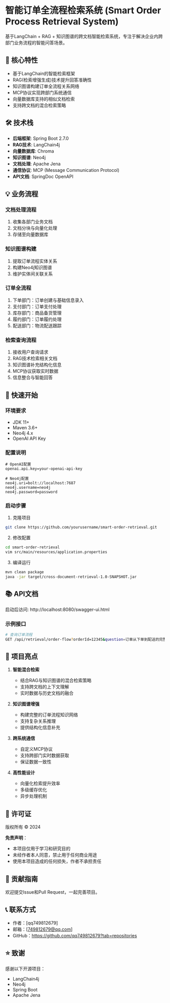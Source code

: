 # 智能订单全流程检索系统 (Smart Order Process Retrieval System)

基于LangChain + RAG + 知识图谱的跨文档智能检索系统，专注于解决企业内跨部门业务流程的智能问答场景。

## 🌟 核心特性

- 基于LangChain的智能检索框架
- RAG(检索增强生成)技术提升回答准确性
- 知识图谱构建订单全流程关系网络
- MCP协议实现跨部门系统通信
- 向量数据库支持的相似文档检索
- 支持跨文档的混合检索策略

## 🛠 技术栈

- **后端框架**: Spring Boot 2.7.0
- **RAG技术**: LangChain4j
- **向量数据库**: Chroma
- **知识图谱**: Neo4j
- **文档处理**: Apache Jena
- **通信协议**: MCP (Message Communication Protocol)
- **API文档**: SpringDoc OpenAPI

## 💡 业务流程

### 文档处理流程
1. 收集各部门业务文档
2. 文档分块与向量化处理
3. 存储至向量数据库

### 知识图谱构建
1. 提取订单流程实体关系
2. 构建Neo4j知识图谱
3. 维护实体间关联关系

### 订单全流程
1. 下单部门：订单创建与基础信息录入
2. 支付部门：订单支付处理
3. 库存部门：商品备货管理
4. 履约部门：订单履约处理
5. 配送部门：物流配送跟踪

### 检索查询流程
1. 接收用户查询请求
2. RAG技术检索相关文档
3. 知识图谱补充结构化信息
4. MCP协议获取实时数据
5. 信息整合与智能回答

## 🚀 快速开始

### 环境要求
- JDK 11+
- Maven 3.6+
- Neo4j 4.x
- OpenAI API Key

### 配置说明
```properties
# OpenAI配置
openai.api.key=your-openai-api-key

# Neo4j配置
neo4j.uri=bolt://localhost:7687
neo4j.username=neo4j
neo4j.password=password
```

### 启动步骤
1. 克隆项目
```bash
git clone https://github.com/yourusername/smart-order-retrieval.git
```

2. 修改配置
```bash
cd smart-order-retrieval
vim src/main/resources/application.properties
```

3. 编译运行
```bash
mvn clean package
java -jar target/cross-document-retrieval-1.0-SNAPSHOT.jar
```

## 📚 API文档

启动后访问: http://localhost:8080/swagger-ui.html

### 示例接口
```bash
# 查询订单流程
GET /api/retrieval/order-flow?orderId=12345&question=订单从下单到配送的完整流程是什么？
```

## 🎯 项目亮点

1. **智能混合检索**
   - 结合RAG与知识图谱的混合检索策略
   - 支持跨文档的上下文理解
   - 实时数据与历史文档的融合

2. **知识图谱增强**
   - 构建完整的订单流程知识网络
   - 支持复杂关系推理
   - 提供结构化信息补充

3. **跨系统通信**
   - 自定义MCP协议
   - 支持跨部门实时数据获取
   - 保证数据一致性

4. **高性能设计**
   - 向量化检索提升效率
   - 多级缓存优化
   - 异步处理机制

## 📝 许可证

版权所有 © 2024 

**免责声明**：
- 本项目仅用于学习和研究目的
- 未经作者本人同意，禁止用于任何商业用途
- 使用本项目造成的任何损失，作者不承担责任

## 🤝 贡献指南

欢迎提交Issue和Pull Request，一起完善项目。

## 📞 联系方式

- 作者：[qq749812679]
- 邮箱：[749812679@qq.com]
- GitHub：https://github.com/qq749812679?tab=repositories

## ⭐ 致谢

感谢以下开源项目：
- LangChain4j
- Neo4j
- Spring Boot
- Apache Jena
